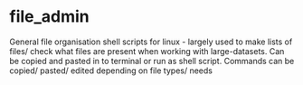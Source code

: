 # file_admin
General file organisation shell scripts for linux - largely used to make lists of files/ check
what files are present when working with large-datasets.
Can be copied and pasted in to terminal or run as shell script.
Commands can be copied/ pasted/ edited depending on file types/ needs


